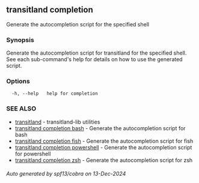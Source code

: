## transitland completion

Generate the autocompletion script for the specified shell

### Synopsis

Generate the autocompletion script for transitland for the specified shell.
See each sub-command's help for details on how to use the generated script.


### Options

```
  -h, --help   help for completion
```

### SEE ALSO

* [transitland](transitland.md)	 - transitland-lib utilities
* [transitland completion bash](transitland_completion_bash.md)	 - Generate the autocompletion script for bash
* [transitland completion fish](transitland_completion_fish.md)	 - Generate the autocompletion script for fish
* [transitland completion powershell](transitland_completion_powershell.md)	 - Generate the autocompletion script for powershell
* [transitland completion zsh](transitland_completion_zsh.md)	 - Generate the autocompletion script for zsh

###### Auto generated by spf13/cobra on 13-Dec-2024
